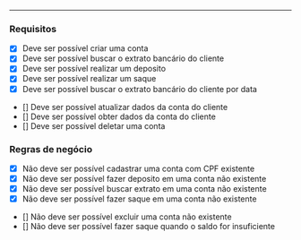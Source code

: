 ---
### Requisitos

- [x] Deve ser possível criar uma conta
- [x] Deve ser possível buscar o extrato bancário do cliente
- [x] Deve ser possível realizar um deposito
- [x] Deve ser possível realizar um saque
- [x] Deve ser possível buscar o extrato bancário do cliente por data
- [] Deve ser possível atualizar dados da conta do cliente
- [] Deve ser possível obter dados da conta do cliente
- [] Deve ser possível deletar uma conta

### Regras de negócio

- [x] Não deve ser possível cadastrar uma conta com CPF existente
- [x] Não deve ser possível fazer deposito em uma conta não existente
- [x] Não deve ser possível buscar extrato em uma conta não existente
- [x] Não deve ser possível fazer saque em uma conta não existente
- [] Não deve ser possível excluir uma conta não existente
- [] Não deve ser possível fazer saque quando o saldo for insuficiente